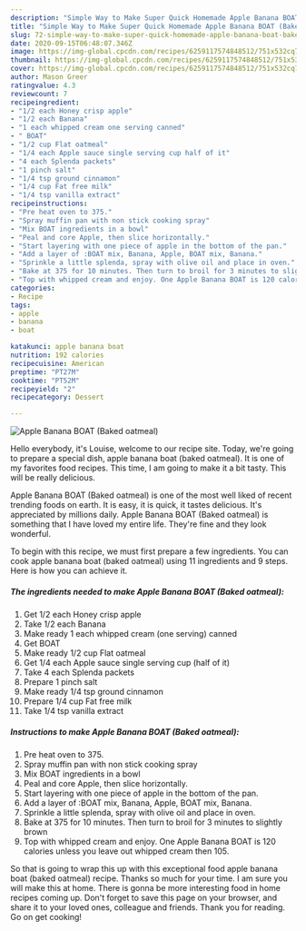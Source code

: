 ```yaml
---
description: "Simple Way to Make Super Quick Homemade Apple Banana BOAT (Baked oatmeal)"
title: "Simple Way to Make Super Quick Homemade Apple Banana BOAT (Baked oatmeal)"
slug: 72-simple-way-to-make-super-quick-homemade-apple-banana-boat-baked-oatmeal
date: 2020-09-15T06:48:07.346Z
image: https://img-global.cpcdn.com/recipes/6259117574848512/751x532cq70/apple-banana-boat-baked-oatmeal-recipe-main-photo.jpg
thumbnail: https://img-global.cpcdn.com/recipes/6259117574848512/751x532cq70/apple-banana-boat-baked-oatmeal-recipe-main-photo.jpg
cover: https://img-global.cpcdn.com/recipes/6259117574848512/751x532cq70/apple-banana-boat-baked-oatmeal-recipe-main-photo.jpg
author: Mason Greer
ratingvalue: 4.3
reviewcount: 7
recipeingredient:
- "1/2 each Honey crisp apple"
- "1/2 each Banana"
- "1 each whipped cream one serving canned"
- " BOAT"
- "1/2 cup Flat oatmeal"
- "1/4 each Apple sauce single serving cup half of it"
- "4 each Splenda packets"
- "1 pinch salt"
- "1/4 tsp ground cinnamon"
- "1/4 cup Fat free milk"
- "1/4 tsp vanilla extract"
recipeinstructions:
- "Pre heat oven to 375."
- "Spray muffin pan with non stick cooking spray"
- "Mix BOAT ingredients in a bowl"
- "Peal and core Apple, then slice horizontally."
- "Start layering with one piece of apple in the bottom of the pan."
- "Add a layer of :BOAT mix, Banana, Apple, BOAT mix, Banana."
- "Sprinkle a little splenda, spray with olive oil and place in oven."
- "Bake at 375 for 10 minutes. Then turn to broil for 3 minutes to slightly brown"
- "Top with whipped cream and enjoy. One Apple Banana BOAT is 120 calories unless you leave out whipped cream then 105."
categories:
- Recipe
tags:
- apple
- banana
- boat

katakunci: apple banana boat 
nutrition: 192 calories
recipecuisine: American
preptime: "PT27M"
cooktime: "PT52M"
recipeyield: "2"
recipecategory: Dessert

---
```



![Apple Banana BOAT (Baked oatmeal)](https://img-global.cpcdn.com/recipes/6259117574848512/751x532cq70/apple-banana-boat-baked-oatmeal-recipe-main-photo.jpg)

Hello everybody, it's Louise, welcome to our recipe site. Today, we're going to prepare a special dish, apple banana boat (baked oatmeal). It is one of my favorites food recipes. This time, I am going to make it a bit tasty. This will be really delicious.

Apple Banana BOAT (Baked oatmeal) is one of the most well liked of recent trending foods on earth. It is easy, it is quick, it tastes delicious. It's appreciated by millions daily. Apple Banana BOAT (Baked oatmeal) is something that I have loved my entire life. They're fine and they look wonderful.




To begin with this recipe, we must first prepare a few ingredients. You can cook apple banana boat (baked oatmeal) using 11 ingredients and 9 steps. Here is how you can achieve it.

##### The ingredients needed to make Apple Banana BOAT (Baked oatmeal):

1. Get 1/2 each Honey crisp apple
1. Take 1/2 each Banana
1. Make ready 1 each whipped cream (one serving) canned
1. Get  BOAT
1. Make ready 1/2 cup Flat oatmeal
1. Get 1/4 each Apple sauce single serving cup (half of it)
1. Take 4 each Splenda packets
1. Prepare 1 pinch salt
1. Make ready 1/4 tsp ground cinnamon
1. Prepare 1/4 cup Fat free milk
1. Take 1/4 tsp vanilla extract




##### Instructions to make Apple Banana BOAT (Baked oatmeal):

1. Pre heat oven to 375.
1. Spray muffin pan with non stick cooking spray
1. Mix BOAT ingredients in a bowl
1. Peal and core Apple, then slice horizontally.
1. Start layering with one piece of apple in the bottom of the pan.
1. Add a layer of :BOAT mix, Banana, Apple, BOAT mix, Banana.
1. Sprinkle a little splenda, spray with olive oil and place in oven.
1. Bake at 375 for 10 minutes. Then turn to broil for 3 minutes to slightly brown
1. Top with whipped cream and enjoy. One Apple Banana BOAT is 120 calories unless you leave out whipped cream then 105.




So that is going to wrap this up with this exceptional food apple banana boat (baked oatmeal) recipe. Thanks so much for your time. I am sure you will make this at home. There is gonna be more interesting food in home recipes coming up. Don't forget to save this page on your browser, and share it to your loved ones, colleague and friends. Thank you for reading. Go on get cooking!
